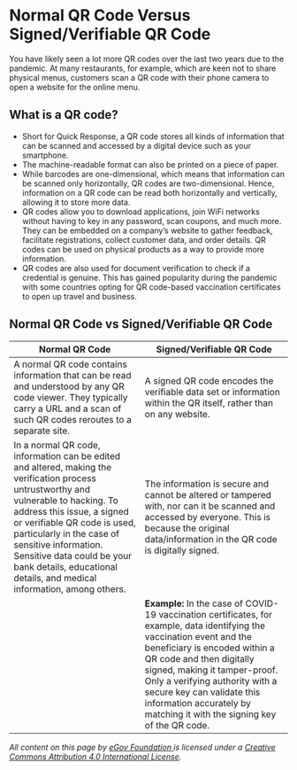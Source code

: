 # Normal QR Code Versus Signed/Verifiable QR Code

You have likely seen a lot more QR codes over the last two years due to the pandemic. At many restaurants, for example, which are keen not to share physical menus, customers scan a QR code with their phone camera to open a website for the online menu.

## **What is a QR code?**

* Short for Quick Response, a QR code stores all kinds of information that can be scanned and accessed by a digital device such as your smartphone.
* The machine-readable format can also be printed on a piece of paper.
* While barcodes are one-dimensional, which means that information can be scanned only horizontally, QR codes are two-dimensional. Hence, information on a QR code can be read both horizontally and vertically, allowing it to store more data.
* QR codes allow you to download applications, join WiFi networks without having to key in any password, scan coupons, and much more. They can be embedded on a company’s website to gather feedback, facilitate registrations, collect customer data, and order details. QR codes can be used on physical products as a way to provide more information.
* QR codes are also used for document verification to check if a credential is genuine. This has gained popularity during the pandemic with some countries opting for QR code-based vaccination certificates to open up travel and business.

## Normal QR Code vs Signed/Verifiable QR Code

| Normal QR Code                                                                                                                                                                                                                                                                                                                                                | Signed/Verifiable QR Code                                                                                                                                                                                                                                                                                                                                       |
| ------------------------------------------------------------------------------------------------------------------------------------------------------------------------------------------------------------------------------------------------------------------------------------------------------------------------------------------------------------- | --------------------------------------------------------------------------------------------------------------------------------------------------------------------------------------------------------------------------------------------------------------------------------------------------------------------------------------------------------------- |
| A normal QR code contains information that can be read and understood by any QR code viewer. They typically carry a URL and a scan of such QR codes reroutes to a separate site.                                                                                                                                                                              | A signed QR code encodes the verifiable data set or information within the QR itself, rather than on any website.                                                                                                                                                                                                                                               |
| In a normal QR code, information can be edited and altered, making the verification process untrustworthy and vulnerable to hacking. To address this issue, a signed or verifiable QR code is used, particularly in the case of sensitive information. Sensitive data could be your bank details, educational details, and medical information, among others. | The information is secure and cannot be altered or tampered with, nor can it be scanned and accessed by everyone. This is because the original data/information in the QR code is digitally signed.                                                                                                                                                             |
|                                                                                                                                                                                                                                                                                                                                                               | **Example:** In the case of COVID-19 vaccination certificates, for example, data identifying the vaccination event and the beneficiary is encoded within a QR code and then digitally signed, making it tamper-proof. Only a verifying authority with a secure key can validate this information accurately by matching it with the signing key of the QR code. |



_All content on this page by_ [_eGov Foundation_ ](https://egov.org.in/)_is licensed under a_ [_Creative Commons Attribution 4.0 International License_](http://creativecommons.org/licenses/by/4.0/)_._
